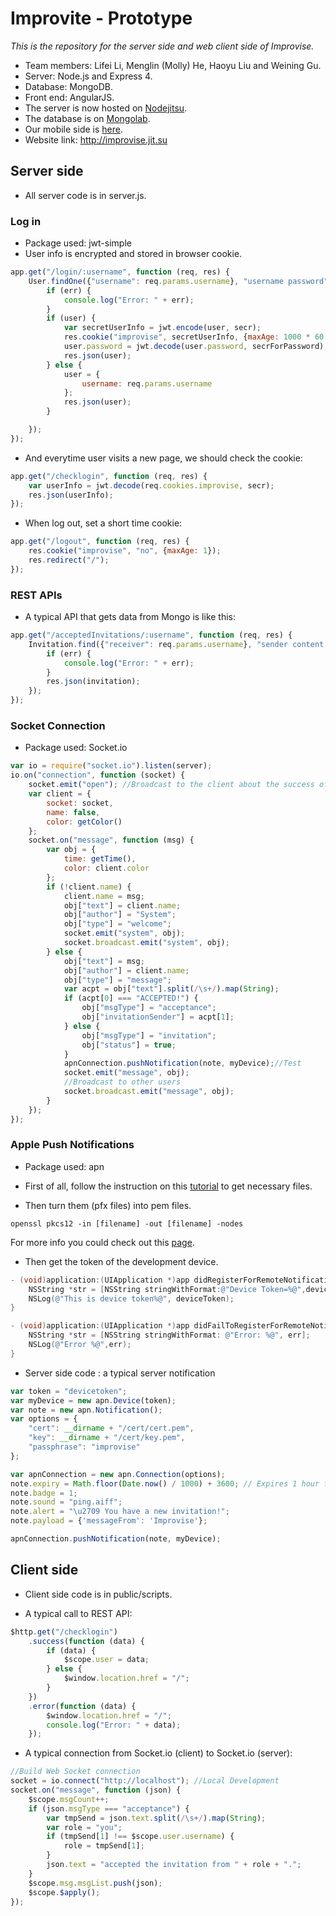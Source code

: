 # Improvite - Prototype

_This is the repository for the server side and web client side of Improvise._

* Team members: Lifei Li, Menglin (Molly) He, Haoyu Liu and Weining Gu.
* Server: Node.js and Express 4.
* Database: MongoDB.
* Front end: AngularJS.
* The server is now hosted on [Nodejitsu](https://webops.nodejitsu.com).
* The database is on [Mongolab](https://mongolab.com/).
* Our mobile side is [here](https://github.com/lupuswere/improvise).
* Website link: http://improvise.jit.su

## Server side

* All server code is in server.js.

### Log in

* Package used: jwt-simple
* User info is encrypted and stored in browser cookie.

```javascript
app.get("/login/:username", function (req, res) {
    User.findOne({"username": req.params.username}, "username password", function (err, user) {
        if (err) {
            console.log("Error: " + err);
        }
        if (user) {
            var secretUserInfo = jwt.encode(user, secr);
            res.cookie("improvise", secretUserInfo, {maxAge: 1000 * 60 * 30});
            user.password = jwt.decode(user.password, secrForPassword);
            res.json(user);
        } else {
            user = {
                username: req.params.username
            };
            res.json(user);
        }

    });
});
```

* And everytime user visits a new page, we should check the cookie:

```javascript
app.get("/checklogin", function (req, res) {
    var userInfo = jwt.decode(req.cookies.improvise, secr);
    res.json(userInfo);
});
```

* When log out, set a short time cookie:
```javascript
app.get("/logout", function (req, res) {
    res.cookie("improvise", "no", {maxAge: 1});
    res.redirect("/");
});
```


### REST APIs

* A typical API that gets data from Mongo is like this:

```javascript
app.get("/acceptedInvitations/:username", function (req, res) {
    Invitation.find({"receiver": req.params.username}, "sender content receiver", function (err, invitation) {
        if (err) {
            console.log("Error: " + err);
        }
        res.json(invitation);
    });
});
```

### Socket Connection

* Package used: Socket.io

```javascript
var io = require("socket.io").listen(server);
io.on("connection", function (socket) {
    socket.emit("open"); //Broadcast to the client about the success of connection
    var client = {
        socket: socket,
        name: false,
        color: getColor()
    };
    socket.on("message", function (msg) {
        var obj = {
            time: getTime(),
            color: client.color
        };
        if (!client.name) {
            client.name = msg;
            obj["text"] = client.name;
            obj["author"] = "System";
            obj["type"] = "welcome";
            socket.emit("system", obj);
            socket.broadcast.emit("system", obj);
        } else {
            obj["text"] = msg;
            obj["author"] = client.name;
            obj["type"] = "message";
            var acpt = obj["text"].split(/\s+/).map(String);
            if (acpt[0] === "ACCEPTED!") {
                obj["msgType"] = "acceptance";
                obj["invitationSender"] = acpt[1];
            } else {
                obj["msgType"] = "invitation";
                obj["status"] = true;
            }
            apnConnection.pushNotification(note, myDevice);//Test
            socket.emit("message", obj);
            //Broadcast to other users
            socket.broadcast.emit("message", obj);
        }
    });
});
```

### Apple Push Notifications

* Package used: apn

* First of all, follow the instruction on this [tutorial](http://www.raywenderlich.com/32960/apple-push-notification-services-in-ios-6-tutorial-part-1) to get necessary files.

* Then turn them (pfx files) into pem files.

```shell
openssl pkcs12 -in [filename] -out [filename] -nodes
```

For more info you could check out this [page](https://www.sslshopper.com/ssl-converter.html).

* Then get the token of the development device.

```objective-c
- (void)application:(UIApplication *)app didRegisterForRemoteNotificationsWithDeviceToken:(NSData *)deviceToken { 
    NSString *str = [NSString stringWithFormat:@"Device Token=%@",deviceToken];
    NSLog(@"This is device token%@", deviceToken);
}

- (void)application:(UIApplication *)app didFailToRegisterForRemoteNotificationsWithError:(NSError *)err { 
    NSString *str = [NSString stringWithFormat: @"Error: %@", err];
    NSLog(@"Error %@",err);    
}
```

* Server side code : a typical server notification

```javascript
var token = "devicetoken";
var myDevice = new apn.Device(token);
var note = new apn.Notification();
var options = {
    "cert": __dirname + "/cert/cert.pem",
    "key": __dirname + "/cert/key.pem",
    "passphrase": "improvise"
};

var apnConnection = new apn.Connection(options);
note.expiry = Math.floor(Date.now() / 1000) + 3600; // Expires 1 hour from now.
note.badge = 1;
note.sound = "ping.aiff";
note.alert = "\u2709 You have a new invitation!";
note.payload = {'messageFrom': 'Improvise'};

apnConnection.pushNotification(note, myDevice);
```

## Client side

* Client side code is in public/scripts.

* A typical call to REST API:

```javascript
$http.get("/checklogin")
    .success(function (data) {
        if (data) {
            $scope.user = data;
        } else {
            $window.location.href = "/";
        }
    })
    .error(function (data) {
        $window.location.href = "/";
        console.log("Error: " + data);
    });
```

* A typical connection from Socket.io (client) to Socket.io (server):

```javascript
//Build Web Socket connection
socket = io.connect("http://localhost"); //Local Development
socket.on("message", function (json) {
    $scope.msgCount++;
    if (json.msgType === "acceptance") {
        var tmpSend = json.text.split(/\s+/).map(String);
        var role = "you";
        if (tmpSend[1] !== $scope.user.username) {
            role = tmpSend[1];
        }
        json.text = "accepted the invitation from " + role + ".";
    }
    $scope.msg.msgList.push(json);
    $scope.$apply();
});
```